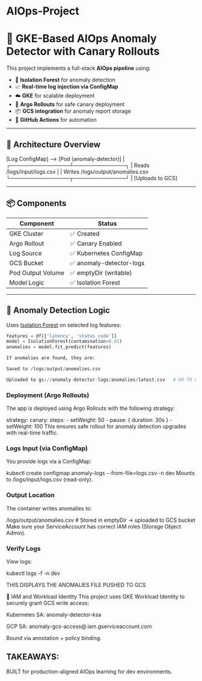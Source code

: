 # AIOps-Project

# 🧠 GKE-Based AIOps Anomaly Detector with Canary Rollouts

This project implements a full-stack **AIOps pipeline** using:

- 🧪 **Isolation Forest** for anomaly detection
- 📈 **Real-time log injection via ConfigMap**
- ☁️ **GKE** for scalable deployment
- 🔁 **Argo Rollouts** for safe canary deployment
- 📦 **GCS integration** for anomaly report storage
- 🚀 **GitHub Actions** for automation

---

## 📌 Architecture Overview

[Log ConfigMap] --> [Pod (anomaly-detector)]
|
┌────────────────┴──────────────┐
| Reads /logs/input/logs.csv |
| Writes /logs/output/anomalies.csv
└────────────────┬──────────────┘
|
[Uploads to GCS]



---

## 📦 Components

| Component              | Status                  |
|------------------------|--------------------------|
| GKE Cluster            | ✅ Created               |
| Argo Rollout           | ✅ Canary Enabled        |
| Log Source             | ✅ Kubernetes ConfigMap  |
| GCS Bucket             | ✅ anomaly-detector-logs |
| Pod Output Volume      | ✅ emptyDir (writable)   |
| Model Logic            | ✅ Isolation Forest      |

---

## 🧠 Anomaly Detection Logic

Uses [Isolation Forest](https://scikit-learn.org/stable/modules/generated/sklearn.ensemble.IsolationForest.html) on selected log features:

```python
features = df[['latency', 'status_code']]
model = IsolationForest(contamination=0.01)
anomalies = model.fit_predict(features)

If anomalies are found, they are:

Saved to /logs/output/anomalies.csv

Uploaded to gs://anomaly-detector-logs/anomalies/latest.csv   # GO TO GCS AND DOWNLOAD THE CSV FILE TO CHECK THE ANOMALIES.

```
### Deployment (Argo Rollouts)
The app is deployed using Argo Rollouts with the following strategy:

strategy:
  canary:
    steps:
    - setWeight: 50
    - pause: { duration: 30s }
    - setWeight: 100
This ensures safe rollout for anomaly detection upgrades with real-time traffic.

### Logs Input (via ConfigMap)
You provide logs via a ConfigMap:

kubectl create configmap anomaly-logs --from-file=logs.csv -n dev
Mounts to /logs/input/logs.csv (read-only).

### Output Location
The container writes anomalies to:

/logs/output/anomalies.csv  # Stored in emptyDir
→ uploaded to GCS bucket
Make sure your ServiceAccount has correct IAM roles (Storage Object Admin).

### Verify Logs 
View logs:

kubectl logs -f <pod-name> -n dev

THIS DISPLAYS THE ANOMALIES FILE PUSHED TO GCS

🔐 IAM and Workload Identity
This project uses GKE Workload Identity to securely grant GCS write access:

Kubernetes SA: anomaly-detector-ksa

GCP SA: anomaly-gcs-access@<project>.iam.gserviceaccount.com

Bound via annotation + policy binding.

## TAKEAWAYS:
BUILT for production-aligned AIOps learning for dev environments.



